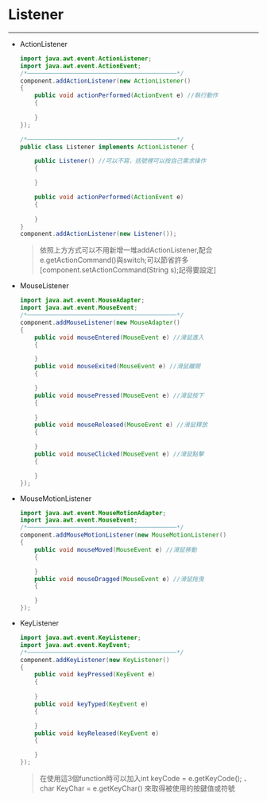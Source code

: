 # Listener
* * *
- ActionListener
    ```java
    import java.awt.event.ActionListener;
    import java.awt.event.ActionEvent;
    /*──────────────────────────────────────────*/
    component.addActionListener(new ActionListener()
    {
        public void actionPerformed(ActionEvent e) //執行動作
        {
                                
        }
    });

    /*──────────────────────────────────────────*/
    public class Listener implements ActionListener {

        public Listener() //可以不寫，括號裡可以按自己需求操作
        {

        }

        public void actionPerformed(ActionEvent e) 
        {
            
        }
    }
    component.addActionListener(new Listener());
    ```
    > 依照上方方式可以不用新增一堆addActionListener,配合e.getActionCommand()與switch;可以節省許多[component.setActionCommand(String s);記得要設定]

- MouseListener
    ```java
    import java.awt.event.MouseAdapter;
    import java.awt.event.MouseEvent;
    /*──────────────────────────────────────────*/
    component.addMouseListener(new MouseAdapter()
    {
        public void mouseEntered(MouseEvent e) //滑鼠進入
        {

        }
        public void mouseExited(MouseEvent e) //滑鼠離開
        {

        }
        public void mousePressed(MouseEvent e) //滑鼠按下
        {
       
        }
        public void mouseReleased(MouseEvent e) //滑鼠釋放
        {

        }
        public void mouseClicked(MouseEvent e) //滑鼠點擊
        {

        }
    });
    ```

- MouseMotionListener
    ```java
    import java.awt.event.MouseMotionAdapter;
    import java.awt.event.MouseEvent;
    /*──────────────────────────────────────────*/
    component.addMouseMotionListener(new MouseMotionListener() 
    {
        public void mouseMoved(MouseEvent e) //滑鼠移動
        {

        }
        public void mouseDragged(MouseEvent e) //滑鼠拖曳
        {

        }
    });
    ```
- KeyListener
    ```java
    import java.awt.event.KeyListener;
    import java.awt.event.KeyEvent;
    /*──────────────────────────────────────────*/
    component.addKeyListener(new KeyListener() 
    {
        public void keyPressed(KeyEvent e) 
        {
            
        }
        public void keyTyped(KeyEvent e) 
        {

        }
        public void keyReleased(KeyEvent e) 
        {

        }
    });
    ```
    > 在使用這3個function時可以加入int keyCode = e.getKeyCode(); 、 char KeyChar = e.getKeyChar() 來取得被使用的按鍵值或符號
